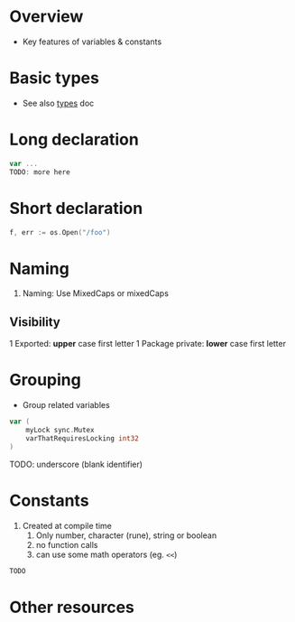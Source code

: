 # Overview
- Key features of variables & constants


# Basic types
- See also [types](./types.basic.md) doc


# Long declaration
```go
var ...
TODO: more here
```

# Short declaration
```go
f, err := os.Open("/foo")
```

# Naming
1. Naming: Use MixedCaps or mixedCaps


## Visibility
1 Exported: **upper** case first letter
1 Package private: **lower** case first letter


# Grouping
- Group related variables
```go
var (
    myLock sync.Mutex
    varThatRequiresLocking int32
)
```

TODO: underscore (blank identifier)


# Constants
1. Created at compile time
    1. Only number, character (rune), string or boolean
    1. no function calls
    1. can use some math operators (eg. `<<`)
```go
TODO
```


# Other resources

